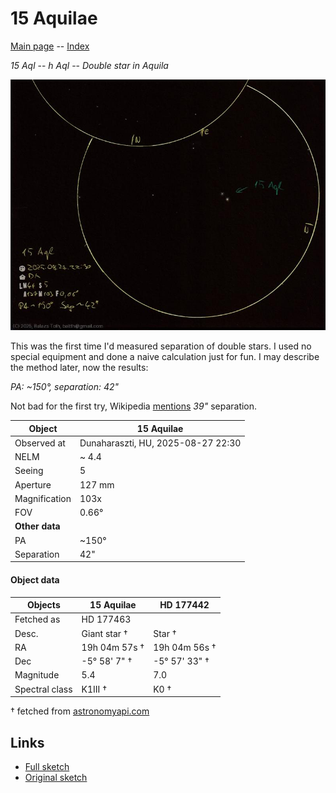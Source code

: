# 15 Aquilae

[Main page](../index.md) -- [Index](../pages/obj_index.md)

_15 Aql_ -- _h Aql_ -- _Double star in Aquila_  

![15 Aquilae](../img/15-aql-20250828.jpg)

This was the first time I'd measured separation of double stars.
I used no special equipment and done a naive calculation 
just for fun. I may describe the method later, now the results:

_PA: ~150°, separation: 42"_

Not bad for the first try, Wikipedia [mentions](https://en.wikipedia.org/wiki/15_Aquilae)
_39"_ separation.

Object | 15 Aquilae
-|-
Observed at | Dunaharaszti, HU, 2025-08-27 22:30
NELM | ~ 4.4
Seeing | 5
Aperture | 127 mm
Magnification | 103x
FOV | 0.66°
**Other data** |  
PA | ~150°
Separation | 42"


#### Object data

Objects | 15 Aquilae | HD 177442
-|-|-
Fetched as | HD 177463 | 
Desc. | Giant star † | Star †
RA | 19h 04m 57s † | 19h 04m 56s †
Dec | -5° 58' 7" † | -5° 57' 33" †
Magnitude | 5.4 | 7.0
Spectral class | K1III † | K0 †

† fetched from [astronomyapi.com](http://astronomyapi.com)

## Links

- [Full sketch](../img/pi-1-peg-pi-2-peg-15-aql-20250828.jpg)
- [Original sketch](../scan/20250828010814_001.jpg)
